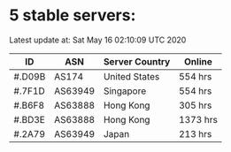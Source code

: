# 5 stable servers:

Latest update at: Sat May 16 02:10:09 UTC 2020

| ID | ASN | Server Country | Online |
| -- | --- | -------------- | ------ |
| #.D09B | AS174 | United States | 554 hrs |
| #.7F1D | AS63949 | Singapore | 554 hrs |
| #.B6F8 | AS63888 | Hong Kong | 305 hrs |
| #.BD3E | AS63888 | Hong Kong | 1373 hrs |
| #.2A79 | AS63949 | Japan | 213 hrs |

